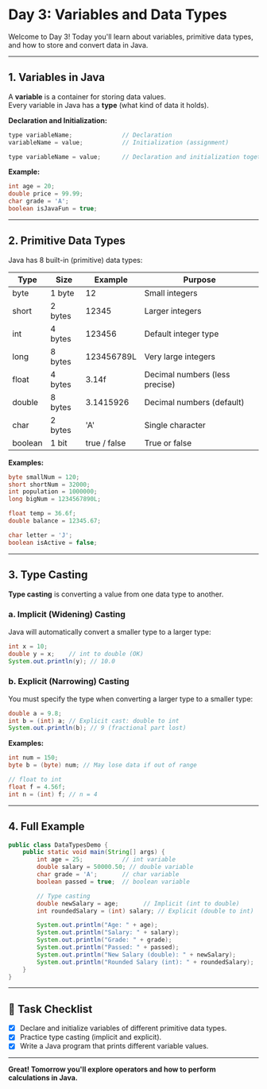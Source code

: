 # Day 3: Variables and Data Types

Welcome to Day 3! Today you'll learn about variables, primitive data types, and how to store and convert data in Java.

---

## 1. Variables in Java

A **variable** is a container for storing data values.  
Every variable in Java has a **type** (what kind of data it holds).

**Declaration and Initialization:**
```java
type variableName;              // Declaration
variableName = value;           // Initialization (assignment)

type variableName = value;      // Declaration and initialization together
```

**Example:**
```java
int age = 20;
double price = 99.99;
char grade = 'A';
boolean isJavaFun = true;
```

---

## 2. Primitive Data Types

Java has 8 built-in (primitive) data types:

| Type     | Size      | Example        | Purpose                       |
|----------|-----------|----------------|-------------------------------|
| byte     | 1 byte    | 12             | Small integers                |
| short    | 2 bytes   | 12345          | Larger integers               |
| int      | 4 bytes   | 123456         | Default integer type          |
| long     | 8 bytes   | 123456789L     | Very large integers           |
| float    | 4 bytes   | 3.14f          | Decimal numbers (less precise)|
| double   | 8 bytes   | 3.1415926      | Decimal numbers (default)     |
| char     | 2 bytes   | 'A'            | Single character              |
| boolean  | 1 bit     | true / false   | True or false                 |

**Examples:**
```java
byte smallNum = 120;
short shortNum = 32000;
int population = 1000000;
long bigNum = 1234567890L;

float temp = 36.6f;
double balance = 12345.67;

char letter = 'J';
boolean isActive = false;
```

---

## 3. Type Casting

**Type casting** is converting a value from one data type to another.

### a. Implicit (Widening) Casting  
Java will automatically convert a smaller type to a larger type:
```java
int x = 10;
double y = x;    // int to double (OK)
System.out.println(y); // 10.0
```

### b. Explicit (Narrowing) Casting  
You must specify the type when converting a larger type to a smaller type:
```java
double a = 9.8;
int b = (int) a; // Explicit cast: double to int
System.out.println(b); // 9 (fractional part lost)
```

**Examples:**
```java
int num = 150;
byte b = (byte) num; // May lose data if out of range

// float to int
float f = 4.56f;
int n = (int) f; // n = 4
```

---

## 4. Full Example

```java
public class DataTypesDemo {
    public static void main(String[] args) {
        int age = 25;           // int variable
        double salary = 50000.50; // double variable
        char grade = 'A';       // char variable
        boolean passed = true;  // boolean variable

        // Type casting
        double newSalary = age;       // Implicit (int to double)
        int roundedSalary = (int) salary; // Explicit (double to int)

        System.out.println("Age: " + age);
        System.out.println("Salary: " + salary);
        System.out.println("Grade: " + grade);
        System.out.println("Passed: " + passed);
        System.out.println("New Salary (double): " + newSalary);
        System.out.println("Rounded Salary (int): " + roundedSalary);
    }
}
```

---

## 🎯 Task Checklist

- [x] Declare and initialize variables of different primitive data types.
- [x] Practice type casting (implicit and explicit).
- [x] Write a Java program that prints different variable values.

---

**Great! Tomorrow you'll explore operators and how to perform calculations in Java.**